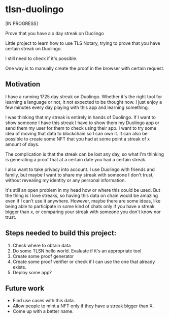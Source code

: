 # tlsn-duolingo

[IN PROGRESS]

Prove that you have a x day streak on Duolingo

Little project to learn how to use TLS Notary, trying to prove that you have certain streak on Duolingo.

I still need to check if it's possible. 

One way is to manually create the proof in the browser with certain request.

## Motivation
I have a running 1725 day streak on Duolingo. Whether it's the right tool for learning a language or not, it not expected to be thought now. I just enjoy a few minutes every day playing with this app and learning something. 

I was thinking that my streak is entirely in hands of Duolingo. If I want to show someone I have this streak I have to show them my Duolingo app or send them my user for them to check using their app. I want to try some idea of moving that data to blockchain so I can own it. It can also be possible to create some NFT that you had at some point a streak of x amount of days.

The complication is that the streak can be lost any day, so what I'm thinking is generating a proof that at a certain date you had a certain streak. 

I also want to take privacy into account. I use Duolingo with friends and family, but maybe I want to share my streak with someone I don't trust, without revealing my identity or any personal information.

It's still an open problem in my head how or where this could be used. But the thing is I love streaks, so having this data on chain would be amazing even if I can't use it anywhere. However, maybe there are some ideas, like being able to participate in some kind of chats only if you have a streak bigger than x, or comparing your streak with someone you don't know nor trust.


## Steps needed to build this project:
1. Check where to obtain data
2. Do some TLSN hello world. Evaluate if it's an appropriate tool
3. Create some proof generator
4. Create some proof verifier or check if I can use the one that already exists.
5. Deploy some app?

## Future work
* Find use cases with this data.
* Allow people to mint a NFT only if they have a streak bigger than X.
* Come up with a better name.
